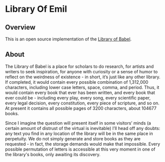 Library Of Emil
=============================================

Overview
--------
This is an open source implementation of the [Library of Babel](libraryofbabel.info).

About
--------
The Library of Babel is a place for scholars to do research, for artists and writers to seek inspiration, for anyone with curiosity or a sense of humor to reflect on the weirdness of existence - in short, it’s just like any other library. If completed, it would contain every possible combination of 1,312,000 characters, including lower case letters, space, comma, and period. Thus, it would contain every book that ever has been written, and every book that ever could be - including every play, every song, every scientific paper, every legal decision, every constitution, every piece of scripture, and so on. At present it contains all possible pages of 3200 characters, about 104677 books.

Since I imagine the question will present itself in some visitors’ minds (a certain amount of distrust of the virtual is inevitable) I’ll head off any doubts: any text you find in any location of the library will be in the same place in perpetuity. We do not simply generate and store books as they are requested - in fact, the storage demands would make that impossible. Every possible permutation of letters is accessible at this very moment in one of the library's books, only awaiting its discovery.